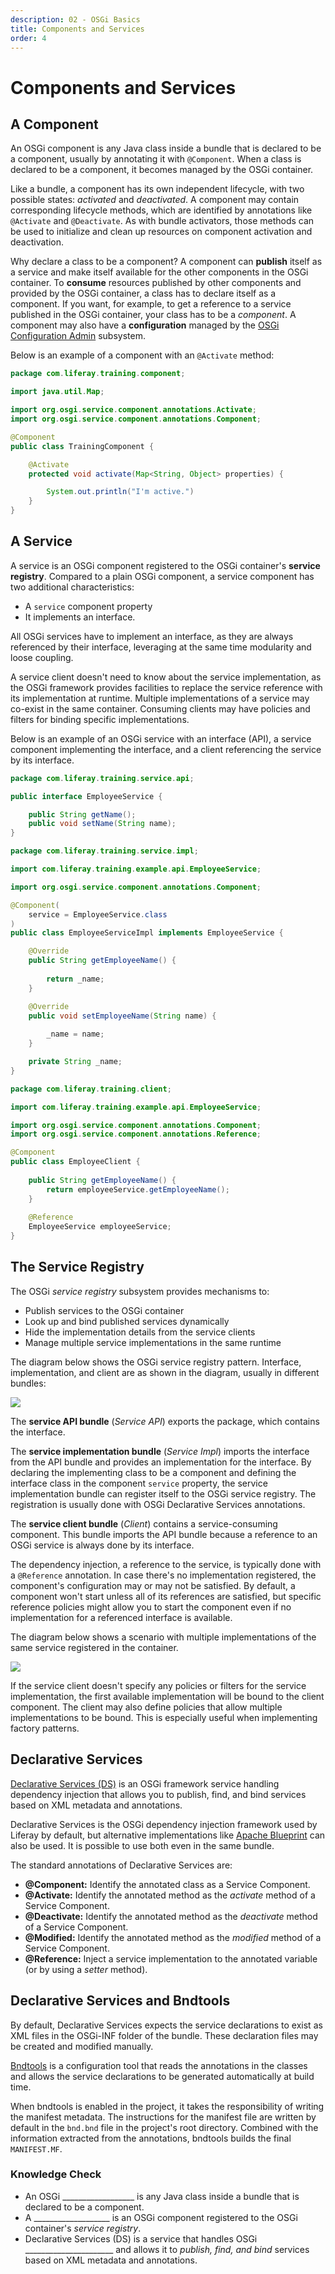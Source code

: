 ```yaml
---
description: 02 - OSGi Basics
title: Components and Services
order: 4
---
```


# Components and Services

## A Component

An OSGi component is any Java class inside a bundle that is declared to be a component, usually by annotating it with `@Component`. When a class is declared to be a component, it becomes managed by the OSGi container.

Like a bundle, a component has its own independent lifecycle, with two possible states: *activated* and *deactivated*. A component may contain corresponding lifecycle methods, which are identified by annotations like `@Activate` and `@Deactivate`. As with bundle activators, those methods can be used to initialize and clean up resources on component activation and deactivation.

Why declare a class to be a component? A component can __publish__ itself as a service and make itself available for the other components in the OSGi container. To __consume__ resources published by other components and provided by the OSGi container, a class has to declare itself as a component. If you want, for example, to get a reference to a service published in the OSGi container, your class has to be a *component*. A component may also have a __configuration__ managed by the [OSGi Configuration Admin](https://osgi.org/specification/osgi.cmpn/7.0.0/service.cm.html) subsystem. 

Below is an example of a component with an `@Activate` method:

```java
package com.liferay.training.component;

import java.util.Map;

import org.osgi.service.component.annotations.Activate;
import org.osgi.service.component.annotations.Component;

@Component
public class TrainingComponent {

	@Activate
	protected void activate(Map<String, Object> properties) {

		System.out.println("I'm active.")
	}
}
```

## A Service

A service is an OSGi component registered to the OSGi container's __service registry__. Compared to a plain OSGi component, a service component has two additional characteristics:

* A `service` component property
* It implements an interface.

All OSGi services have to implement an interface, as they are always referenced by their interface, leveraging at the same time modularity and loose coupling. 

A service client doesn't need to know about the service implementation, as the OSGi framework provides facilities to replace the service reference with its implementation at runtime. Multiple implementations of a service may co-exist in the same container. Consuming clients may have policies and filters for binding specific implementations.

Below is an example of an OSGi service with an interface (API), a service component implementing the interface, and a client referencing the service by its interface.

```java
package com.liferay.training.service.api;

public interface EmployeeService {

	public String getName();
	public void setName(String name);
}
```

```java
package com.liferay.training.service.impl;

import com.liferay.training.example.api.EmployeeService;

import org.osgi.service.component.annotations.Component;

@Component(
	service = EmployeeService.class
)
public class EmployeeServiceImpl implements EmployeeService {

	@Override
	public String getEmployeeName() {
		
		return _name;
	}

	@Override
	public void setEmployeeName(String name) {
	
		_name = name;
	}

	private String _name;
}
```

```java
package com.liferay.training.client;

import com.liferay.training.example.api.EmployeeService;

import org.osgi.service.component.annotations.Component;
import org.osgi.service.component.annotations.Reference;

@Component
public class EmployeeClient {
	
	public String getEmployeeName() {
		return employeeService.getEmployeeName();
	}
	
	@Reference
	EmployeeService employeeService;
}
```

## The Service Registry

The OSGi *service registry* subsystem provides mechanisms to:

* Publish services to the OSGi container
* Look up and bind published services dynamically
* Hide the implementation details from the service clients
* Manage multiple service implementations in the same runtime

The diagram below shows the OSGi service registry pattern. Interface, implementation, and client are as shown in the diagram, usually in different bundles:

<img src="../images/osgi-service-registry-1.png" />

The __service API bundle__ (*Service API*) exports the package, which contains the interface.

The __service implementation bundle__ (*Service Impl*) imports the interface from the API bundle and provides an implementation for the interface. By declaring the implementing class to be a component and defining the interface class in the component `service` property, the service implementation bundle can register itself to the OSGi service registry. The registration is usually done with OSGi Declarative Services annotations. 

The __service client bundle__ (*Client*) contains a service-consuming component. This bundle imports the API bundle because a reference to an OSGi service is always done by its interface. 

The dependency injection, a reference to the service, is typically done with a `@Reference` annotation. In case there's no implementation registered, the component's configuration may or may not be satisfied. By default, a component won't start unless all of its references are satisfied, but specific reference policies might allow you to start the component even if no implementation for a referenced interface is available. 

The diagram below shows a scenario with multiple implementations of the same service registered in the container.

<img src="../images/osgi-service-registry-2.png" />

If the service client doesn't specify any policies or filters for the service implementation, the first available implementation will be bound to the client component. The client may also define policies that allow multiple implementations to be bound. This is especially useful when implementing factory patterns.

## Declarative Services

[Declarative Services (DS)](https://osgi.org/specification/osgi.cmpn/7.0.0/service.component.html) is an OSGi framework service handling dependency injection that allows you to publish, find, and bind services based on XML metadata and annotations.

Declarative Services is the OSGi dependency injection framework used by Liferay by default, but alternative implementations like [Apache Blueprint](http://aries.apache.org/modules/blueprint.html) can also be used. It is possible to use both even in the same bundle.

The standard annotations of Declarative Services are:

* __@Component:__	Identify the annotated class as a Service Component.
* __@Activate:__	Identify the annotated method as the _activate_ method of a Service Component.
* __@Deactivate:__	Identify the annotated method as the _deactivate_ method of a Service Component.
* __@Modified:__ 	Identify the annotated method as the _modified_ method of a Service Component.
* __@Reference:__ 	Inject a service implementation to the annotated variable (or by using a _setter_ method).

## Declarative Services and Bndtools

By default, Declarative Services expects the service declarations to exist as XML files in the OSGi-INF folder of the bundle. These declaration files may be created and modified manually.

[Bndtools](https://bndtools.org) is a configuration tool that reads the annotations in the classes and allows the service declarations to be generated automatically at build time.

When bndtools is enabled in the project, it takes the responsibility of writing the manifest metadata. The instructions for the manifest file are written by default in the `bnd.bnd` file in the project's root directory. Combined with the information extracted from the annotations, bndtools builds the final `MANIFEST.MF`.  

<div class="summary">
<h3>Knowledge Check</h3>
<ul>
	<li>An OSGi __________________ is any Java class inside a bundle that is declared to be a component.</li>
	<li>A ___________________ is an OSGi component registered to the OSGi container's <i>service registry</i>.</li>
	<li>Declarative Services (DS) is a service that handles OSGi ______________________ and allows it to <i>publish, find, and bind</i> services based on XML metadata and annotations.</li>
</ul>
</div>